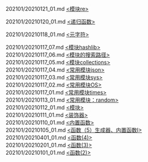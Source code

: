 

202101/20210121_01.md [<模块re>](https://gitee.com/pgquestions/python/blob/main/202101/20210121_01.md)   

202101/20210120_01.md [<递归函数>](https://gitee.com/pgquestions/python/blob/main/202101/20210120_01.md)   

202101/20210118_01.md [<元字符>](https://gitee.com/pgquestions/python/blob/main/202101/20210118_01.md)   

202101/20210117_07.md [<模块hashlib>](https://gitee.com/pgquestions/python/blob/main/202101/20210117_07.md)   
202101/20210117_06.md [<模块的搜索路径>](https://gitee.com/pgquestions/python/blob/main/202101/20210117_06.md)   
202101/20210117_05.md [<模块collections>](https://gitee.com/pgquestions/python/blob/main/202101/20210117_05.md)  
202101/20210117_04.md [<常用模块json>](https://gitee.com/pgquestions/python/blob/main/202101/20210117_04.md)  
202101/20210117_03.md [<常用模块sys>](https://gitee.com/pgquestions/python/blob/main/202101/20210117_03.md)   
202101/20210117_02.md [<常用模块OS>  ](https://gitee.com/pgquestions/python/blob/main/202101/20210117_02.md)  
202101/20210117_01.md [<常用模块times>](https://gitee.com/pgquestions/python/blob/main/202101/20210117_01.md)   
202101/20210113_01.md [<常用模块：random>](https://gitee.com/pgquestions/python/blob/main/202101/20210113_01.md)  
202101/20210112_01.md [<模块>](https://gitee.com/pgquestions/python/blob/main/202101/20210112_01.md)  
202101/20210111_01.md [<装饰器>](https://gitee.com/pgquestions/python/blob/main/202101/20210111_01.md)  
202101/20210110_01.md [<内置函数>](https://gitee.com/pgquestions/python/blob/main/202101/20210110_01.md)  
202101/20210105_01.md [<函数（5）生成器、内置函数I>](https://gitee.com/pgquestions/python/blob/main/202101/20210105_01.md)  
202101/20210401_01.md [<函数(4)>](https://gitee.com/pgquestions/python/blob/main/202101/20210401_01.md)  
202101/20210201_01.md [<函数(3)>](https://gitee.com/pgquestions/python/blob/main/202101/20210301_01.md)  
202101/20210101_01.md [<函数(2)>](https://gitee.com/pgquestions/python/blob/main/202101/20210101_01.md)   